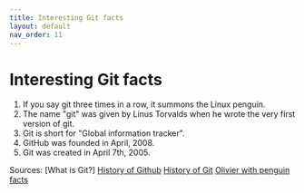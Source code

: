 ```yaml
---
title: Interesting Git facts
layout: default
nav_order: 11
---
```


# Interesting Git facts

1. If you say git three times in a row, it summons the Linux penguin.
2. The name "git" was given by Linus Torvalds when he wrote the very first version of git.
3. Git is short for "Global information tracker".
4. GitHub was founded in April, 2008.
5. Git was created in April 7th, 2005.

Sources: 
[What is Git?]
[History of Github]
[History of Git]
[Olivier with penguin facts]

[What is Git]: https://www.atlassian.com/git/tutorials/what-is-git
[History of Github]: https://en.wikipedia.org/wiki/GitHub
[History of Git]: https://www.techtarget.com/searchitoperations/definition/Git#:~:text=The%20name%20%22git%22%20was%20given,by%20any%20common%20UNIX%20command.
[Olivier with penguin facts]: https://OlivierRRC.github.io/Group-2-Git-Site